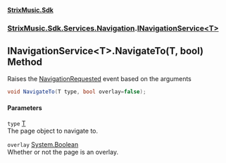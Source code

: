 #### [StrixMusic.Sdk](./index.md 'index')
### [StrixMusic.Sdk.Services.Navigation](./StrixMusic-Sdk-Services-Navigation.md 'StrixMusic.Sdk.Services.Navigation').[INavigationService&lt;T&gt;](./StrixMusic-Sdk-Services-Navigation-INavigationService-T-.md 'StrixMusic.Sdk.Services.Navigation.INavigationService&lt;T&gt;')
## INavigationService&lt;T&gt;.NavigateTo(T, bool) Method
Raises the [NavigationRequested](./StrixMusic-Sdk-Services-Navigation-INavigationService-T--NavigationRequested.md 'StrixMusic.Sdk.Services.Navigation.INavigationService&lt;T&gt;.NavigationRequested') event based on the arguments  
```csharp
void NavigateTo(T type, bool overlay=false);
```
#### Parameters
<a name='StrixMusic-Sdk-Services-Navigation-INavigationService-T--NavigateTo(T_bool)-type'></a>
`type` [T](./StrixMusic-Sdk-Services-Navigation-INavigationService-T-.md#StrixMusic-Sdk-Services-Navigation-INavigationService-T--T 'StrixMusic.Sdk.Services.Navigation.INavigationService&lt;T&gt;.T')  
The page object to navigate to.  
  
<a name='StrixMusic-Sdk-Services-Navigation-INavigationService-T--NavigateTo(T_bool)-overlay'></a>
`overlay` [System.Boolean](https://docs.microsoft.com/en-us/dotnet/api/System.Boolean 'System.Boolean')  
Whether or not the page is an overlay.  
  
